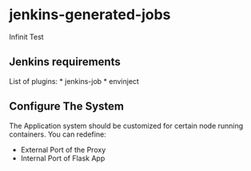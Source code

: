 

# jenkins-generated-jobs
Infinit Test

## Jenkins requirements

List of plugins:
    * jenkins-job
    * envinject

## Configure The System

The Application system should be customized for certain node running containers.
You can redefine:
* External Port of the Proxy
* Internal Port of Flask App
